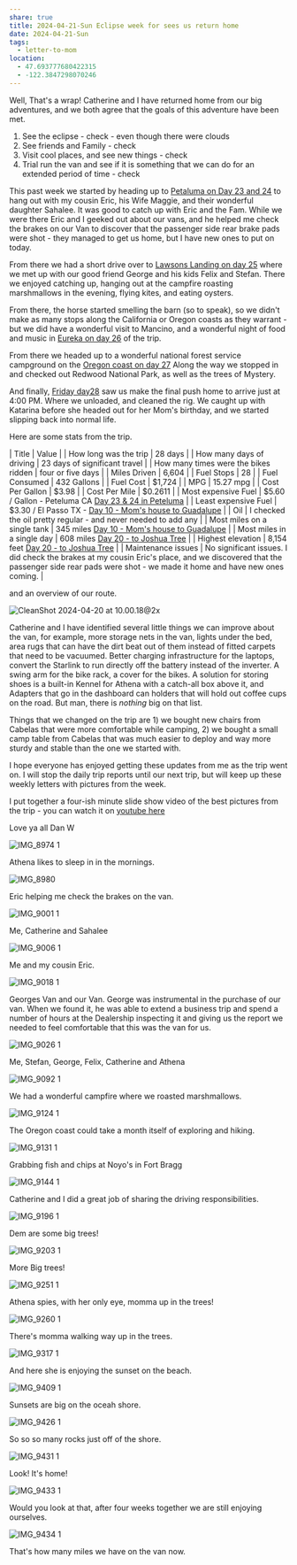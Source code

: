 ```yaml
---
share: true
title: 2024-04-21-Sun Eclipse week for sees us return home
date: 2024-04-21-Sun
tags:
  - letter-to-mom
location:
  - 47.693777680422315
  - -122.3847298070246
---
```


Well,  That's a wrap!  Catherine and I have returned home from our big adventures, and we both agree that the goals of this adventure have been met.

1. See the eclipse - check - even though there were clouds
2. See friends and Family - check
3. Visit cool places, and see new things - check
4. Trial run the van and see if it is something that we can do for an extended period of time - check

This past week we started by heading up to [Petaluma on Day 23 and 24](../trip-reports/2024-04-15-day23-and-24---petaluma-with-eric-and-dillon-beach.md) to hang out with my cousin Eric, his Wife Maggie, and their wonderful daughter Sahalee.   It was good to catch up with Eric and the Fam.  While we were there Eric and I geeked out about our vans, and he helped me check the brakes on our Van to discover that the passenger side rear brake pads were shot - they managed to get us home, but I have new ones to put on today.  

From there we had a short drive over to [Lawsons Landing on day 25](../trip-reports/2024-04-16-day25-lawsons-landing-with-george-and-the-boys.md) where we met up with our good friend George and his kids Felix and Stefan.  There we enjoyed catching up, hanging out at the campfire roasting marshmallows in the evening, flying kites, and eating oysters. 

From there, the horse started smelling the barn (so to speak), so we didn't make as many stops along the California or Oregon coasts as they warrant - but we did have a wonderful visit to Mancino, and a wonderful night of food and music in [Eureka on day 26](../trip-reports/2024-04-17-day26---dillon-beach-to-clam-beach-with-a-stop-in-mancino-and-eureka.md) of the trip.

From there we headed up to a wonderful national forest service campground on the [Oregon coast on day 27](../trip-reports/2024-04-18-day27-clam-beach-to-oregon-coast.md) Along the way we stopped in and checked out Redwood National Park, as well as the trees of Mystery.

And finally, [Friday day28](../trip-reports/2024-04-19-day28-oregon-to-home.md) saw us make the final push home to arrive just at 4:00 PM. Where we unloaded, and cleaned the rig.   We caught up with Katarina before she headed out for her Mom's birthday, and we started slipping back into normal life.


Here are some stats from the trip.


| Title                               | Value                                                                                                                                                                                |
| How long was the trip               | 28 days                                                                                                                                                                              |
| How many days of driving            | 23 days of significant travel                                                                                                                                                        |
| How many times were the bikes ridden | four or five days                                                                                                                                                                    |
| Miles Driven                        | 6,604                                                                                                                                                                                |
| Fuel Stops                          | 28                                                                                                                                                                                   |
| Fuel Consumed                       | 432 Gallons                                                                                                                                                                          |
| Fuel Cost                           | $1,724                                                                                                                                                                               |
| MPG                                 | 15.27 mpg                                                                                                                                                                            |
| Cost Per Gallon                     | $3.98                                                                                                                                                                                |
| Cost Per Mile                       | $0.2611                                                                                                                                                                              |
| Most expensive Fuel                 | $5.60 / Gallon - Peteluma CA [Day 23 & 24 in Peteluma](../trip-reports/2024-04-15-day23-and-24---petaluma-with-eric-and-dillon-beach.md)                                                 |
| Least expensive Fuel                | $3.30 / El Passo TX - [Day 10 - Mom's house to Guadalupe](../trip-reports/2024-04-01-day10---moms-house-to-guadalupe-mountains-national-park.md)                                         |
| Oil                                 | I checked the oil pretty regular - and never needed to add any                                                                                                                       |
| Most miles on a single tank         | 345 miles [Day 10 - Mom's house to Guadalupe](../trip-reports/2024-04-01-day10---moms-house-to-guadalupe-mountains-national-park.md)                                                     |
| Most miles in a single day          | 608 miles [Day 20 - to Joshua Tree](../trip-reports/2024-04-11-day20-white-sands-area-to-joshua-tree.md)                                                                                 |
| Highest elevation                   | 8,154 feet [Day 20 - to Joshua Tree](../trip-reports/2024-04-11-day20-white-sands-area-to-joshua-tree.md)                                                                                |
| Maintenance issues                  | No significant issues.   I did check the brakes at my cousin Eric's place, and we discovered that the passenger side rear pads were shot - we made it home and have new ones coming. |

and an overview of our route.

![CleanShot 2024-04-20 at 10.00.18@2x](../attachments/CleanShot%202024-04-20%20at%2010.00.18@2x.png)

Catherine and I have identified several little things we can improve about the van, for example, more storage nets in the van, lights under the bed, area rugs that can have the dirt beat out of them instead of fitted carpets that need to be vacuumed.   Better charging infrastructure for the laptops, convert the Starlink to run directly off the battery instead of the inverter.   A swing arm for the bike rack, a cover for the bikes.  A solution for storing shoes is a built-in Kennel for Athena with a catch-all box above it, and Adapters that go in the dashboard can holders that will hold out coffee cups on the road.  But man, there is _nothing_ big on that list.   

Things that we changed on the trip are 1) we bought new chairs from Cabelas that were more comfortable while camping, 2) we bought a small camp table from Cabelas that was much easier to deploy and way more sturdy and stable than the one we started with.   

I hope everyone has enjoyed getting these updates from me as the trip went on.   I will stop the daily trip reports until our next trip, but will keep up these weekly letters with pictures from the week.  

I put together a four-ish minute slide show video of the best pictures from the trip - you can watch it on [youtube here](https://www.youtube.com/watch?v=L3x6HtO3I_U)

Love ya all
Dan W


![IMG_8974 1](../attachments/IMG_8974%201.jpeg)

Athena likes to sleep in in the mornings.

![IMG_8980](../attachments/IMG_8980.jpeg)

Eric helping me check the brakes on the van.

![IMG_9001 1](../attachments/IMG_9001%201.jpeg)

Me, Catherine and Sahalee

![IMG_9006 1](../attachments/IMG_9006%201.jpeg)

Me and my cousin Eric.

![IMG_9018 1](../attachments/IMG_9018%201.jpeg)

Georges Van and our Van.  George was instrumental in the purchase of our van.  When we found it, he was able to extend a business trip and spend a number of hours at the Dealership inspecting it and giving us the report we needed to feel comfortable that this was the van for us.  

![IMG_9026 1](../attachments/IMG_9026%201.jpeg)

Me, Stefan, George, Felix, Catherine and Athena

![IMG_9092 1](../attachments/IMG_9092%201.jpeg)

We had a wonderful campfire where we roasted marshmallows.


![IMG_9124 1](../attachments/IMG_9124%201.jpeg)

The Oregon coast could take a month itself of exploring and hiking.

![IMG_9131 1](../attachments/IMG_9131%201.jpeg)

Grabbing fish and chips at Noyo's in Fort Bragg

![IMG_9144 1](../attachments/IMG_9144%201.jpeg)

Catherine and I did a great job of sharing the driving responsibilities.   

![IMG_9196 1](../attachments/IMG_9196%201.jpeg)

Dem are some big trees!

![IMG_9203 1](../attachments/IMG_9203%201.jpeg)

More Big trees!

![IMG_9251 1](../attachments/IMG_9251%201.jpeg)

Athena spies, with her only eye, momma up in the trees!

![IMG_9260 1](../attachments/IMG_9260%201.jpeg)

There's momma walking way up in the trees.

![IMG_9317 1](../attachments/IMG_9317%201.jpeg)

And here she is enjoying the sunset on the beach.

![IMG_9409 1](../attachments/IMG_9409%201.jpeg)

Sunsets are big on the oceah shore.

![IMG_9426 1](../attachments/IMG_9426%201.jpeg)

So so so many rocks just off of the shore.

![IMG_9431 1](../attachments/IMG_9431%201.jpeg)

Look!  It's home!

![IMG_9433 1](../attachments/IMG_9433%201.jpeg)

Would you look at that, after four weeks together we are still enjoying ourselves.

![IMG_9434 1](../attachments/IMG_9434%201.jpeg)

That's how many miles we have on the van now.